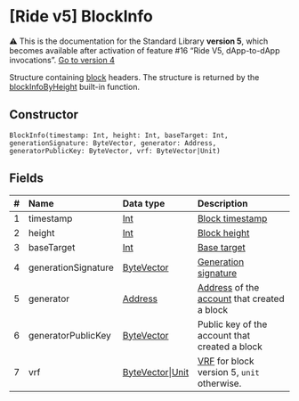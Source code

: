 # [Ride v5] BlockInfo

:warning: This is the documentation for the Standard Library **version 5**, which becomes available after activation of feature #16 “Ride V5, dApp-to-dApp invocations”. [Go to version 4](/en/ride/structures/common-structures/block-info)

Structure containing [block](/en/blockchain/block/) headers. The structure is returned by the [blockInfoByHeight](/en/ride/v5/functions/built-in-functions/blockchain-functions#blockinfobyheight) built-in function.

## Constructor

``` ride
BlockInfo(timestamp: Int, height: Int, baseTarget: Int, generationSignature: ByteVector, generator: Address, generatorPublicKey: ByteVector, vrf: ByteVector|Unit)
```

## Fields

|   #   | Name | Data type | Description |
| :--- | :--- | :--- | :--- |
| 1 | timestamp | [Int](/en/ride/v5/data-types/int) | [Block timestamp](/en/blockchain/block/block-timestamp) |
| 2 | height | [Int](/en/ride/v5/data-types/int) | [Block height](/en/blockchain/block/block-height) |
| 3 | baseTarget | [Int](/en/ride/v5/data-types/int) | [Base target](/en/blockchain/block/block-generation/base-target) |
| 4 | generationSignature | [ByteVector](/en/ride/v5/data-types/byte-vector) | [Generation signature](/en/blockchain/block/block-generation/) |
| 5 | generator | [Address](/en/ride/v5/structures/common-structures/address) | [Address](/en/blockchain/account/address) of the [account](/en/blockchain/account/) that created a block |
| 6 | generatorPublicKey | [ByteVector](/en/ride/v5/data-types/byte-vector) | Public key of the account that created a block |
| 7 | vrf | [ByteVector](/en/ride/v5/data-types/byte-vector)&#124;[Unit](/en/ride/v5/data-types/byte-vector) | [VRF](/en/blockchain/block/block-generation/generation-signature) for block version 5, `unit` otherwise. |
